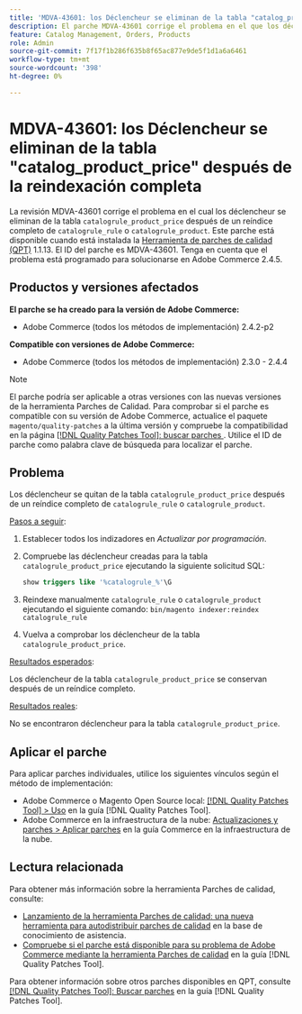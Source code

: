 ```yaml
---
title: 'MDVA-43601: los Déclencheur se eliminan de la tabla "catalog_product_price" después de la reindexación completa'
description: El parche MDVA-43601 corrige el problema en el que los déclencheur se eliminan de la tabla "catalog_product_price" después de un reíndice completo de "catalog_rule" o "catalog_product". Este parche está disponible cuando está instalada la [Quality Patches Tool (QPT)](https://experienceleague.adobe.com/en/docs/commerce-knowledge-base/kb/announcements/commerce-announcements/magento-quality-patches-released-new-tool-to-self-serve-quality-patches) 1.1.13. El ID del parche es MDVA-43601. Tenga en cuenta que el problema está programado para solucionarse en Adobe Commerce 2.4.5.
feature: Catalog Management, Orders, Products
role: Admin
source-git-commit: 7f17f1b286f635b8f65ac877e9de5f1d1a6a6461
workflow-type: tm+mt
source-wordcount: '398'
ht-degree: 0%

---
```


# MDVA-43601: los Déclencheur se eliminan de la tabla &quot;catalog_product_price&quot; después de la reindexación completa

La revisión MDVA-43601 corrige el problema en el cual los déclencheur se eliminan de la tabla `catalogrule_product_price` después de un reíndice completo de `catalogrule_rule` o `catalogrule_product`. Este parche está disponible cuando está instalada la [Herramienta de parches de calidad (QPT)](https://experienceleague.adobe.com/en/docs/commerce-knowledge-base/kb/announcements/commerce-announcements/magento-quality-patches-released-new-tool-to-self-serve-quality-patches) 1.1.13. El ID del parche es MDVA-43601. Tenga en cuenta que el problema está programado para solucionarse en Adobe Commerce 2.4.5.

## Productos y versiones afectados

**El parche se ha creado para la versión de Adobe Commerce:**

* Adobe Commerce (todos los métodos de implementación) 2.4.2-p2

**Compatible con versiones de Adobe Commerce:**

* Adobe Commerce (todos los métodos de implementación) 2.3.0 - 2.4.4

>[!NOTE]
>
>El parche podría ser aplicable a otras versiones con las nuevas versiones de la herramienta Parches de Calidad. Para comprobar si el parche es compatible con su versión de Adobe Commerce, actualice el paquete `magento/quality-patches` a la última versión y compruebe la compatibilidad en la página [[!DNL Quality Patches Tool]: buscar parches ](https://experienceleague.adobe.com/en/docs/commerce-knowledge-base/kb/announcements/commerce-announcements/magento-quality-patches-released-new-tool-to-self-serve-quality-patches). Utilice el ID de parche como palabra clave de búsqueda para localizar el parche.

## Problema

Los déclencheur se quitan de la tabla `catalogrule_product_price` después de un reíndice completo de `catalogrule_rule` o `catalogrule_product`.

<u>Pasos a seguir</u>:

1. Establecer todos los indizadores en *Actualizar por programación*.
1. Compruebe las déclencheur creadas para la tabla `catalogrule_product_price` ejecutando la siguiente solicitud SQL:

   ```sql
   show triggers like '%catalogrule_%'\G
   ```

1. Reindexe manualmente `catalogrule_rule` o `catalogrule_product` ejecutando el siguiente comando: `bin/magento indexer:reindex catalogrule_rule`
1. Vuelva a comprobar los déclencheur de la tabla `catalogrule_product_price`.

<u>Resultados esperados</u>:

Los déclencheur de la tabla `catalogrule_product_price` se conservan después de un reíndice completo.

<u>Resultados reales</u>:

No se encontraron déclencheur para la tabla `catalogrule_product_price`.

## Aplicar el parche

Para aplicar parches individuales, utilice los siguientes vínculos según el método de implementación:

* Adobe Commerce o Magento Open Source local: [[!DNL Quality Patches Tool] > Uso](/help/tools/quality-patches-tool/usage.md) en la guía [!DNL Quality Patches Tool].
* Adobe Commerce en la infraestructura de la nube: [Actualizaciones y parches > Aplicar parches](https://experienceleague.adobe.com/docs/commerce-cloud-service/user-guide/develop/upgrade/apply-patches.html) en la guía Commerce en la infraestructura de la nube.

## Lectura relacionada

Para obtener más información sobre la herramienta Parches de calidad, consulte:

* [Lanzamiento de la herramienta Parches de calidad: una nueva herramienta para autodistribuir parches de calidad](https://experienceleague.adobe.com/en/docs/commerce-knowledge-base/kb/announcements/commerce-announcements/magento-quality-patches-released-new-tool-to-self-serve-quality-patches) en la base de conocimiento de asistencia.
* [Compruebe si el parche está disponible para su problema de Adobe Commerce mediante la herramienta Parches de calidad](/help/tools/quality-patches-tool/patches-available-in-qpt/check-patch-for-magento-issue-with-magento-quality-patches.md) en la guía [!DNL Quality Patches Tool].

Para obtener información sobre otros parches disponibles en QPT, consulte [[!DNL Quality Patches Tool]: Buscar parches](https://experienceleague.adobe.com/tools/commerce-quality-patches/index.html) en la guía [!DNL Quality Patches Tool].
